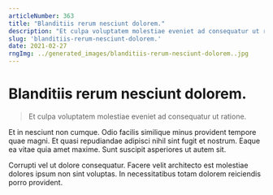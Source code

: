 ```yaml
---
articleNumber: 363
title: "Blanditiis rerum nesciunt dolorem."
description: "Et culpa voluptatem molestiae eveniet ad consequatur ut ratione."
slug: 'blanditiis-rerum-nesciunt-dolorem.'
date: 2021-02-27
rngImg: ../generated_images/blanditiis-rerum-nesciunt-dolorem..jpg
---
```


# Blanditiis rerum nesciunt dolorem.

> Et culpa voluptatem molestiae eveniet ad consequatur ut ratione.

Et in nesciunt non cumque. Odio facilis similique minus provident tempore quae magni. Et quasi repudiandae adipisci nihil sint fugit et nostrum. Eaque ea vitae quia amet maxime. Sunt suscipit asperiores ut autem sit.
 Corrupti vel ut dolore consequatur. Facere velit architecto est molestiae dolores ipsum non sint voluptas. In necessitatibus totam dolorem reiciendis porro provident.
